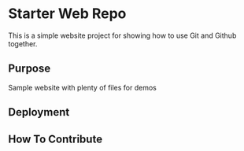 # Starter Web Repo

This is a simple website project for
showing how to use Git and Github together.

## Purpose

Sample website with plenty of files for demos

## Deployment

## How To Contribute

